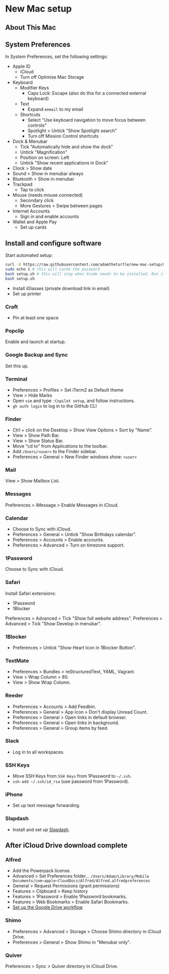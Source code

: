 # New Mac setup

## About This Mac

## System Preferences

In System Preferences, set the following settings:

* Apple ID
    * iCloud
    * Turn off Optimise Mac Storage
* Keyboard
    * Modifier Keys
        * Caps Lock: Escape (also do this for a connected external keyboard)
    * Text
        * Expand `eemail` to my email
    * Shortcuts
        * Select "Use keyboard navigation to move focus between controls"
        * Spotlight > Untick "Show Spotlight search"
        * Turn off Mission Control shortcuts
* Dock & Menubar
    * Tick "Automatically hide and show the dock"
    * Untick "Magnification"
    * Position on screen: Left
    * Untick "Show recent applications in Dock"
* Clock > Show date
* Sound > Show in menubar always
* Bluetooth > Show in menubar
* Trackpad
    * Tap to click
* Mouse (needs mouse connected)
    * Secondary click
    * More Gestures > Swipe between pages
* Internet Accounts
    * Sign in and enable accounts
* Wallet and Apple Pay
    * Set up cards

## Install and configure software

Start automated setup:

```bash
curl -O https://raw.githubusercontent.com/adamtheturtle/new-mac-setup/master/setup.sh
sudo echo 1 # this will cache the password
bash setup.sh # this will stop when Xcode needs to be installed. Run it again after that:
bash setup.sh
```

* Install iGlasses (private download link in email)
* Set up printer

### Craft

* Pin at least one space

### Popclip

Enable and launch at startup.

### Google Backup and Sync

Set this up.

### Terminal

* Preferences > Profiles > Set iTerm2 as Default theme
* View > Hide Marks
* Open `vim` and type `:Copilot setup`, and follow instructions.
* `gh auth login` to log in to the GitHub CLI

### Finder

* Ctrl + click on the Desktop > Show View Options > Sort by "Name".
* View > Show Path Bar.
* View > Show Status Bar.
* Move "cd to" from Applications to the toolbar.
* Add `/Users/<user>` to the Finder sidebar.
* Preferences > General > New Finder windows show: `<user>`

### Mail

View > Show Mailbox List.

### Messages

Preferences > iMessage > Enable Messages in iCloud.

### Calendar

* Choose to Sync with iCloud.
* Preferences > General > Untick "Show Birthdays calendar".
* Preferences > Accounts > Enable accounts.
* Preferences > Advanced > Turn on timezone support.

### 1Password

Choose to Sync with iCloud.

### Safari

Install Safari extensions:

* 1Password
* 1Blocker

Preferences > Advanced > Tick "Show full website address".
Preferences > Advanced > Tick "Show Develop in menubar".

### 1Blocker

* Preferences > Untick "Show Heart Icon in 1Blocker Button".

### TextMate

* Preferences > Bundles > reStructuredText, YAML, Vagrant.
* View > Wrap Column > 80.
* View > Show Wrap Column.

### Reeder

* Preferences > Accounts > Add Feedbin.
* Preferences > General > App Icon > Don't display Unread Count.
* Preferences > General > Open links in default browser.
* Preferences > General > Open links in background.
* Preferences > General > Group items by feed.

### Slack

* Log in to all workspaces.

### SSH Keys

* Move SSH Keys from `SSH Keys` from 1Password to `~/.ssh`.
* `ssh-add ~/.ssh/id_rsa` (use password from 1Password).

### iPhone

* Set up text message forwarding.

### Slapdash

* Install and set up [Slapdash](https://slapdash.com/home).

## After iCloud Drive download complete

### Alfred

* Add the Powerpack license.
* Advanced > Set Preferences folder... `/Users/Adam/Library/Mobile Documents/com~apple~CloudDocs/Alfred/Alfred.alfredpreferences`
* General > Request Permissions (grant permissions)
* Features > Clipboard > Keep history
* Features > 1Password > Enable 1Password bookmarks.
* Features > Web Bookmarks > Enable Safari Bookmarks.
* [Set up the Google Drive workflow](https://github.com/azai91/alfred-drive-workflow/issues/69#issuecomment-599150203)

### Shimo

* Preferences > Advanced > Storage > Choose Shimo directory in iCloud Drive.
* Preferences > General > Show Shimo in "Menubar only".

### Quiver

Preferences > Sync > Quiver directory in iCloud Drive.
